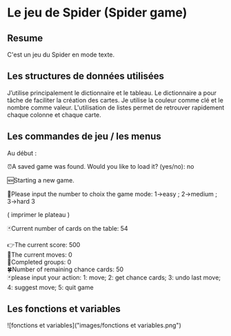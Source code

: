# Le jeu de Spider (Spider game)
## Resume
C'est un jeu du Spider en mode texte.
## Les structures de données utilisées
J’utilise principalement le dictionnaire et le tableau. Le dictionnaire a pour tâche de faciliter la création des cartes. Je utilise la couleur comme clé et le nombre comme valeur. L'utilisation de listes permet de retrouver rapidement chaque colonne et chaque carte.
## Les commandes de jeu / les menus
Au début :  

⏰A saved game was found. Would you like to load it? (yes/no): no  

🆕Starting a new game.  

👾Please input the number to choix the game mode: 1->easy ; 2->medium ; 3->hard 3  

( imprimer le plateau )  


🃏Current number of cards on the table: 54  

👉The current score: 500  
🔢The current moves: 0  
🎯Completed groups: 0  
🍀Number of remaining chance cards: 50  
🃏please input your action: 1: move; 2: get chance cards; 3: undo last move; 4: suggest move; 5: quit game  

## Les fonctions et variables
![fonctions et variables]("images/fonctions et variables.png")
